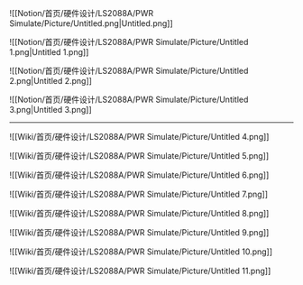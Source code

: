![[Notion/首页/硬件设计/LS2088A/PWR Simulate/Picture/Untitled.png|Untitled.png]]

![[Notion/首页/硬件设计/LS2088A/PWR Simulate/Picture/Untitled 1.png|Untitled 1.png]]

  

![[Notion/首页/硬件设计/LS2088A/PWR Simulate/Picture/Untitled 2.png|Untitled 2.png]]

![[Notion/首页/硬件设计/LS2088A/PWR Simulate/Picture/Untitled 3.png|Untitled 3.png]]

  

---

![[Wiki/首页/硬件设计/LS2088A/PWR Simulate/Picture/Untitled 4.png]]

![[Wiki/首页/硬件设计/LS2088A/PWR Simulate/Picture/Untitled 5.png]]

  

![[Wiki/首页/硬件设计/LS2088A/PWR Simulate/Picture/Untitled 6.png]]

![[Wiki/首页/硬件设计/LS2088A/PWR Simulate/Picture/Untitled 7.png]]

![[Wiki/首页/硬件设计/LS2088A/PWR Simulate/Picture/Untitled 8.png]]

  

![[Wiki/首页/硬件设计/LS2088A/PWR Simulate/Picture/Untitled 9.png]]

![[Wiki/首页/硬件设计/LS2088A/PWR Simulate/Picture/Untitled 10.png]]

![[Wiki/首页/硬件设计/LS2088A/PWR Simulate/Picture/Untitled 11.png]]